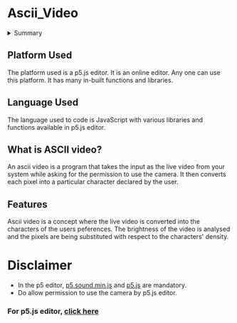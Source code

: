 # Ascii_Video

<details>
  <summary> Summary </summary>
  
  <ul>
     <li>
      <a href="#platform">Platform Used</a> 
    </li>
    <li>
      <a href="#language">Language Used</a>
    </li>
    <li>
       <a href="#ascii">What is ASCII video?</a>
    </li>
    <li>
       <a href="#feature">Features</a>
    </li>
    <li>
       <a href="#disclaimer">Disclaimer</a>
    </li>
  </ul>
</details>

## <a name="platform" /> Platform Used
The platform used is a p5.js editor. It is an online editor. Any one can use this platform. It has many in-built functions and libraries.

## <a name="language" /> Language Used
The language used to code is JavaScript with various libraries and functions available in p5.js editor.

## <a name="ascii" /> What is ASCII video?
An ascii video is a program that takes the input as the live video from your system while asking for the permission to use the camera. It then converts each pixel into a particular character declared by the user.

## <a name="feature" /> Features
Ascii video is a concept where the live video is converted into the characters of 
the users peferences. The brightness of the video is analysed and the pixels are
being substituted with respect to the characters' density. 

# <a name="disclaimer" /> Disclaimer
- In the p5 editor, [p5.sound.min.js](https://github.com/Rhuthvik-D/Ascii_Video/blob/main/p5.sound.min.js) and [p5.js](https://github.com/Rhuthvik-D/Ascii_Video/blob/main/p5.js) are mandatory.
- Do allow permission to use the camera by p5.js editor.


### For p5.js editor, [click here](https://editor.p5js.org/)

